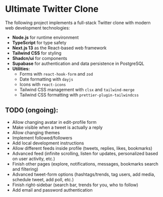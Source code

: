 # Ultimate Twitter Clone

The following project implements a full-stack Twitter clone with modern web development technologies:

- **Node.js** for runtime environment
- **TypeScript** for type safety
- **Next.js 13** as the React-based web framework
- **Tailwind CSS** for styling
- **Shadcn/ui** for components
- **Supabase** for authentication and data persistence in PostgreSQL
- **Utilities:**
  - Forms with `react-hook-form` and `zod`
  - Date formatting with `dayjs`
  - Icons with `react-icons`
  - Tailwind CSS management with `clsx` and `tailwind-merge`
  - Tailwind CSS formatting with `prettier-plugin-tailwindcss`

## TODO (ongoing):

- Allow changing avatar in edit-profile form
- Make visible when a tweet is actually a reply
- Allow changing themes
- Implement followed/followers
- Add local development instructions
- Allow different feeds inside profile (tweets, replies, likes, bookmarks)
- Advanced feed (infinite scrolling, listen for updates, personalized based on user activity, etc.)
- Finish other pages (explore, notifications, messages, bookmarks search and filtering)
- Advanced tweet-form options (hashtags/trends, tag users, add media, schedule tweet, add poll, etc.)
- Finish right-sidebar (search bar, trends for you, who to follow)
- Add email and password authentication
